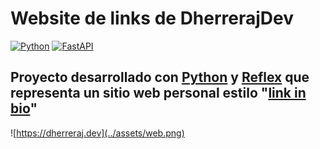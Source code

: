 # Website de links de DherrerajDev

[![Python](https://img.shields.io/badge/Python-3.11+-yellow?style=for-the-badge&logo=python&logoColor=white&labelColor=101010)](https://python.org)
[![FastAPI](https://img.shields.io/badge/Reflex-0.3.10+-5646ED?style=for-the-badge&logo=reflex&logoColor=white&labelColor=101010)](https://fastapi.tiangolo.com)

## Proyecto desarrollado con [Python](https://www.python.org/) y [Reflex](https://reflex.dev/) que representa un sitio web personal estilo "[link in bio](https://dherreraj.dev/)"

![https://dherreraj.dev](../assets/web.png)